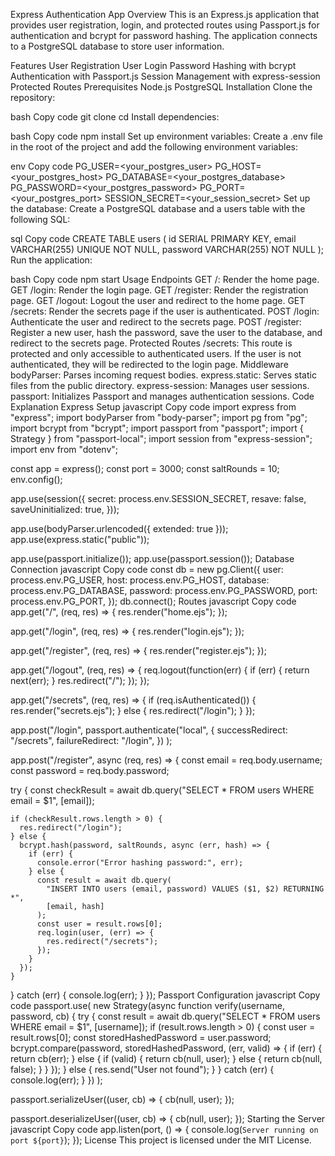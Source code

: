 Express Authentication App
Overview
This is an Express.js application that provides user registration, login, and protected routes using Passport.js for authentication and bcrypt for password hashing. The application connects to a PostgreSQL database to store user information.

Features
User Registration
User Login
Password Hashing with bcrypt
Authentication with Passport.js
Session Management with express-session
Protected Routes
Prerequisites
Node.js
PostgreSQL
Installation
Clone the repository:

bash
Copy code
git clone <repository-url>
cd <repository-directory>
Install dependencies:

bash
Copy code
npm install
Set up environment variables:
Create a .env file in the root of the project and add the following environment variables:

env
Copy code
PG_USER=<your_postgres_user>
PG_HOST=<your_postgres_host>
PG_DATABASE=<your_postgres_database>
PG_PASSWORD=<your_postgres_password>
PG_PORT=<your_postgres_port>
SESSION_SECRET=<your_session_secret>
Set up the database:
Create a PostgreSQL database and a users table with the following SQL:

sql
Copy code
CREATE TABLE users (
  id SERIAL PRIMARY KEY,
  email VARCHAR(255) UNIQUE NOT NULL,
  password VARCHAR(255) NOT NULL
);
Run the application:

bash
Copy code
npm start
Usage
Endpoints
GET /: Render the home page.
GET /login: Render the login page.
GET /register: Render the registration page.
GET /logout: Logout the user and redirect to the home page.
GET /secrets: Render the secrets page if the user is authenticated.
POST /login: Authenticate the user and redirect to the secrets page.
POST /register: Register a new user, hash the password, save the user to the database, and redirect to the secrets page.
Protected Routes
/secrets: This route is protected and only accessible to authenticated users. If the user is not authenticated, they will be redirected to the login page.
Middleware
bodyParser: Parses incoming request bodies.
express.static: Serves static files from the public directory.
express-session: Manages user sessions.
passport: Initializes Passport and manages authentication sessions.
Code Explanation
Express Setup
javascript
Copy code
import express from "express";
import bodyParser from "body-parser";
import pg from "pg";
import bcrypt from "bcrypt";
import passport from "passport";
import { Strategy } from "passport-local";
import session from "express-session";
import env from "dotenv";

const app = express();
const port = 3000;
const saltRounds = 10;
env.config();

app.use(session({
  secret: process.env.SESSION_SECRET,
  resave: false,
  saveUninitialized: true,
}));

app.use(bodyParser.urlencoded({ extended: true }));
app.use(express.static("public"));

app.use(passport.initialize());
app.use(passport.session());
Database Connection
javascript
Copy code
const db = new pg.Client({
  user: process.env.PG_USER,
  host: process.env.PG_HOST,
  database: process.env.PG_DATABASE,
  password: process.env.PG_PASSWORD,
  port: process.env.PG_PORT,
});
db.connect();
Routes
javascript
Copy code
app.get("/", (req, res) => {
  res.render("home.ejs");
});

app.get("/login", (req, res) => {
  res.render("login.ejs");
});

app.get("/register", (req, res) => {
  res.render("register.ejs");
});

app.get("/logout", (req, res) => {
  req.logout(function(err) {
    if (err) {
      return next(err);
    }
    res.redirect("/");
  });
});

app.get("/secrets", (req, res) => {
  if (req.isAuthenticated()) {
    res.render("secrets.ejs");
  } else {
    res.redirect("/login");
  }
});

app.post("/login",
  passport.authenticate("local", {
    successRedirect: "/secrets",
    failureRedirect: "/login",
  })
);

app.post("/register", async (req, res) => {
  const email = req.body.username;
  const password = req.body.password;

  try {
    const checkResult = await db.query("SELECT * FROM users WHERE email = $1", [email]);

    if (checkResult.rows.length > 0) {
      res.redirect("/login");
    } else {
      bcrypt.hash(password, saltRounds, async (err, hash) => {
        if (err) {
          console.error("Error hashing password:", err);
        } else {
          const result = await db.query(
            "INSERT INTO users (email, password) VALUES ($1, $2) RETURNING *",
            [email, hash]
          );
          const user = result.rows[0];
          req.login(user, (err) => {
            res.redirect("/secrets");
          });
        }
      });
    }
  } catch (err) {
    console.log(err);
  }
});
Passport Configuration
javascript
Copy code
passport.use(
  new Strategy(async function verify(username, password, cb) {
    try {
      const result = await db.query("SELECT * FROM users WHERE email = $1", [username]);
      if (result.rows.length > 0) {
        const user = result.rows[0];
        const storedHashedPassword = user.password;
        bcrypt.compare(password, storedHashedPassword, (err, valid) => {
          if (err) {
            return cb(err);
          } else {
            if (valid) {
              return cb(null, user);
            } else {
              return cb(null, false);
            }
          }
        });
      } else {
        res.send("User not found");
      }
    } catch (err) {
      console.log(err);
    }
  })
);

passport.serializeUser((user, cb) => {
  cb(null, user);
});

passport.deserializeUser((user, cb) => {
  cb(null, user);
});
Starting the Server
javascript
Copy code
app.listen(port, () => {
  console.log(`Server running on port ${port}`);
});
License
This project is licensed under the MIT License.









